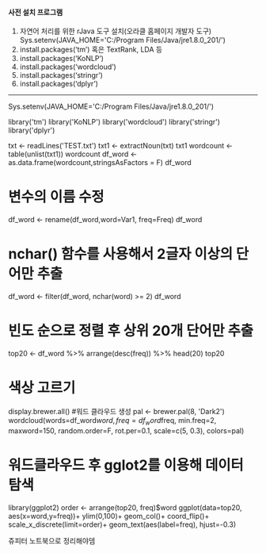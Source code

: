 #### 사전 설치 프로그램

1. 자연어 처리를 위한 rJava 도구 설치(오라클 홈페이지 개발자 도구)
   Sys.setenv(JAVA_HOME='C:/Program Files/Java/jre1.8.0_201/')
2. install.packages(‘tm’) 혹은 TextRank, LDA 등
3. install.packages(‘KoNLP’)
4. install.packages(‘wordcloud’)
5. install.packages(‘stringr’)
6. install.packages(‘dplyr’)

---

Sys.setenv(JAVA_HOME='C:/Program Files/Java/jre1.8.0_201/')

library('tm')
library('KoNLP')
library('wordcloud')
library('stringr')
library('dplyr')

txt <- readLines('TEST.txt')
txt1 <- extractNoun(txt)
txt1
wordcount <- table(unlist(txt1))
wordcount
df_word <- as.data.frame(wordcount,stringsAsFactors = F)
df_word
# 변수의 이름 수정
df_word <- rename(df_word,word=Var1, freq=Freq)
df_word
# nchar() 함수를 사용해서 2글자 이상의 단어만 추출
df_word <- filter(df_word, nchar(word) >= 2)
df_word
# 빈도 순으로 정렬 후 상위 20개 단어만 추출
top20 <- df_word %>% arrange(desc(freq)) %>% head(20)
top20
# 색상 고르기
display.brewer.all()
#워드 클라우드 생성
pal <- brewer.pal(8, 'Dark2')
wordcloud(words=df_word$word,
          freq=df_word$freq,
          min.freq=2,
          maxword=150,
          random.order=F,
          rot.per=0.1,
          scale=c(5, 0.3),
          colors=pal)
# 워드클라우드 후 gglot2를 이용해 데이터 탐색
library(ggplot2)
order <- arrange(top20, freq)$word
ggplot(data=top20, aes(x=word,y=freq))+
ylim(0,100)+
geom_col()+
coord_flip()+
scale_x_discrete(limit=order)+
geom_text(aes(label=freq), hjust=-0.3)



쥬피터 노트북으로 정리해야뎀